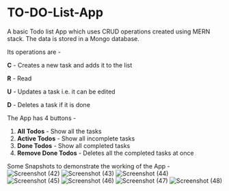 # TO-DO-List-App
A basic Todo list App which uses CRUD operations created  using MERN stack. The data is stored in a Mongo database.

Its operations are - 

**C** - Creates a new task and adds it to the list

**R** - Read

**U** - Updates a task i.e. it can be edited

**D** - Deletes a task if it is done

The App has 4 buttons -  
1) **All Todos** - Show all the tasks
2) **Active Todos** - Show all incomplete tasks
3) **Done Todos** - Show all completed tasks
4) **Remove Done Todos** - Deletes all the completed tasks at once

Some Snapshots to demonstrate the working of the App - 
![Screenshot (42)](https://user-images.githubusercontent.com/36432976/233660625-d99a0109-a918-41e4-8cfd-fe33392484ff.png)
![Screenshot (43)](https://user-images.githubusercontent.com/36432976/233660649-4282a530-7faf-4c8d-8cc0-1ec8e19164ff.png)
![Screenshot (44)](https://user-images.githubusercontent.com/36432976/233660658-8c1c98ef-0547-40a9-827c-9b7029aecad0.png)
![Screenshot (45)](https://user-images.githubusercontent.com/36432976/233660671-74ff2990-c8f9-4c9b-ada4-5d42e9202123.png)
![Screenshot (46)](https://user-images.githubusercontent.com/36432976/233660681-79d8eefc-2b04-4401-80b5-5f6a5b2c36a6.png)
![Screenshot (47)](https://user-images.githubusercontent.com/36432976/233660687-2f128553-2d80-4ac0-8559-416ab5e01395.png)
![Screenshot (48)](https://user-images.githubusercontent.com/36432976/233660699-67dd8b81-ba3e-4074-af1a-c6756ebf0036.png)
